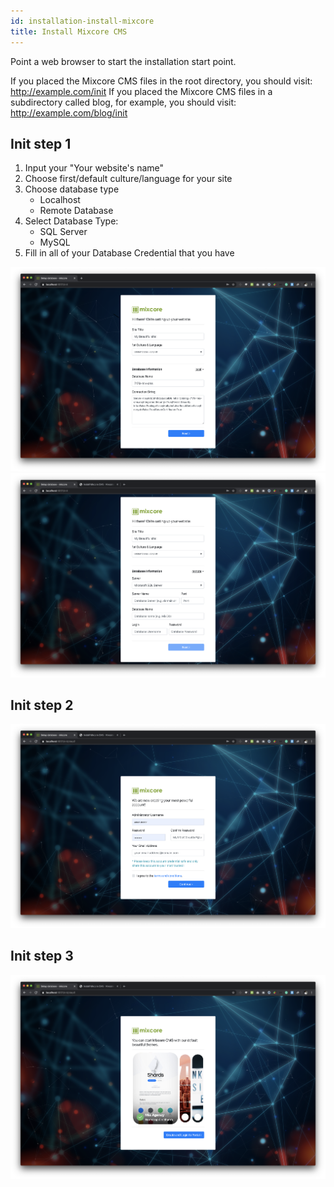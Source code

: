 ```yaml
---
id: installation-install-mixcore
title: Install Mixcore CMS
---
```


Point a web browser to start the installation start point.

If you placed the Mixcore CMS files in the root directory, you should visit: http://example.com/init
If you placed the Mixcore CMS files in a subdirectory called blog, for example, you should visit: http://example.com/blog/init

## Init step 1
1. Input your "Your website's name"
2. Choose first/default culture/language for your site
3. Choose database type
   - Localhost
   - Remote Database
4. Select Database Type:
   - SQL Server
   - MySQL
5. Fill in all of your Database Credential that you have

![](/img/installation/step1.png)
![](/img/installation/step2.png)

## Init step 2


![](/img/installation/step3.png)


## Init step 3



![](/img/installation/step4.png)